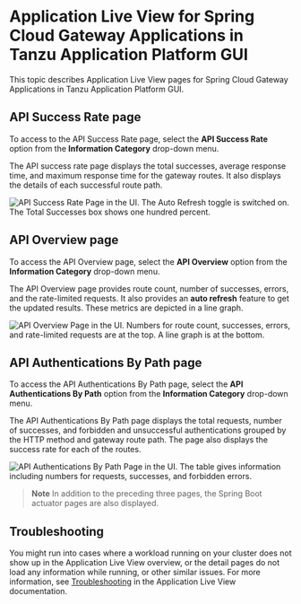 # Application Live View for Spring Cloud Gateway Applications in Tanzu Application Platform GUI

This topic describes Application Live View pages for Spring Cloud Gateway Applications in
Tanzu Application Platform GUI.

## <a id="api-success-rate-page"></a> API Success Rate page

To access to the API Success Rate page, select the **API Success Rate** option from the
**Information Category** drop-down menu.

The API success rate page displays the total successes, average response time, and maximum response
time for the gateway routes.
It also displays the details of each successful route path.

![API Success Rate Page in the UI. The Auto Refresh toggle is switched on. The Total Successes box shows one hundred percent.](images/api-success-rate.png)

## <a id="api-overview-page"></a> API Overview page

To access the API Overview page, select the **API Overview** option from the
**Information Category** drop-down menu.

The API Overview page provides route count, number of successes, errors, and the rate-limited
requests.
It also provides an **auto refresh** feature to get the updated results.
These metrics are depicted in a line graph.

![API Overview Page in the UI. Numbers for route count, successes, errors, and rate-limited requests are at the top. A line graph is at the bottom.](images/api-overview.png)

## <a id="api-auth-by-path-page"></a> API Authentications By Path page

To access the API Authentications By Path page, select the **API Authentications By Path**
option from the **Information Category** drop-down menu.

The API Authentications By Path page displays the total requests, number of successes, and forbidden
and unsuccessful authentications grouped by the HTTP method and gateway route path.
The page also displays the success rate for each of the routes.

![API Authentications By Path Page in the UI. The table gives information including numbers for requests, successes, and forbidden errors.](images/api-authentications-by-path.png)

> **Note** In addition to the preceding three pages, the Spring Boot actuator pages are
> also displayed.

## <a id="troubleshooting"></a> Troubleshooting

You might run into cases where a workload running on your cluster does not show up in the
Application Live View overview, or the detail pages do not load any information while running,
or other similar issues.
For more information, see [Troubleshooting](../../app-live-view/troubleshooting.md) in the
Application Live View documentation.
